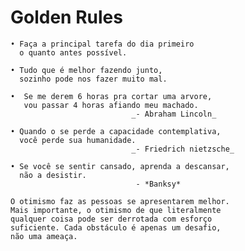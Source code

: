 # Golden Rules
    • Faça a principal tarefa do dia primeiro
      o quanto antes possível.

    • Tudo que é melhor fazendo junto,
      sozinho pode nos fazer muito mal.

    •  Se me derem 6 horas pra cortar uma arvore,
       vou passar 4 horas afiando meu machado.
                               _- Abraham Lincoln_

    • Quando o se perde a capacidade contemplativa,
      você perde sua humanidade.
                               _- Friedrich nietzsche_

    • Se você se sentir cansado, aprenda a descansar,
      não a desistir.
                                - *Banksy*

    O otimismo faz as pessoas se apresentarem melhor.
    Mais importante, o otimismo de que literalmente
    qualquer coisa pode ser derrotada com esforço
    suficiente. Cada obstáculo é apenas um desafio,
    não uma ameaça.
